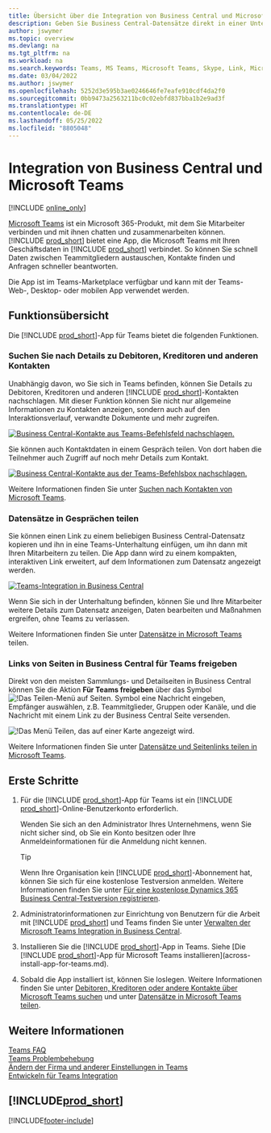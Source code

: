 ```yaml
---
title: Übersicht über die Integration von Business Central und Microsoft Teams | Microsoft Docs
description: Geben Sie Business Central-Datensätze direkt in einer Unterhaltung in Teams frei.
author: jswymer
ms.topic: overview
ms.devlang: na
ms.tgt_pltfrm: na
ms.workload: na
ms.search.keywords: Teams, MS Teams, Microsoft Teams, Skype, Link, Microsoft 365, collaborate, collaboration, teamwork
ms.date: 03/04/2022
ms.author: jswymer
ms.openlocfilehash: 5252d3e595b3ae0246646fe7eafe910cdf4da2f0
ms.sourcegitcommit: 0bb9473a2563211bc0c02ebfd837bba1b2e9ad3f
ms.translationtype: HT
ms.contentlocale: de-DE
ms.lasthandoff: 05/25/2022
ms.locfileid: "8805048"
---
```

# <a name="business-central-and-microsoft-teams-integration"></a>Integration von Business Central und Microsoft Teams

[!INCLUDE [online_only](includes/online_only.md)]

[Microsoft Teams](https://www.microsoft.com/en-us/microsoft-365/microsoft-teams) ist ein Microsoft 365-Produkt, mit dem Sie Mitarbeiter verbinden und mit ihnen chatten und zusammenarbeiten können. [!INCLUDE [prod_short](includes/prod_short.md)] bietet eine App, die Microsoft Teams mit Ihren Geschäftsdaten in [!INCLUDE [prod_short](includes/prod_short.md)] verbindet. So können Sie schnell Daten zwischen Teammitgliedern austauschen, Kontakte finden und Anfragen schneller beantworten.

Die App ist im Teams-Marketplace verfügbar und kann mit der Teams-Web-, Desktop- oder mobilen App verwendet werden.

## <a name="features-overview"></a>Funktionsübersicht

Die [!INCLUDE [prod_short](includes/prod_short.md)]-App für Teams bietet die folgenden Funktionen.

### <a name="look-up-details-of-customers-vendors-and-other-contacts"></a>Suchen Sie nach Details zu Debitoren, Kreditoren und anderen Kontakten

Unabhängig davon, wo Sie sich in Teams befinden, können Sie Details zu Debitoren, Kreditoren und anderen [!INCLUDE [prod_short](includes/prod_short.md)]-Kontakten nachschlagen. Mit dieser Funktion können Sie nicht nur allgemeine Informationen zu Kontakten anzeigen, sondern auch auf den Interaktionsverlauf, verwandte Dokumente und mehr zugreifen.

 [![Business Central-Kontakte aus Teams-Befehlsfeld nachschlagen.](media/teams-contacts-overview.png)](media/teams-contacts-overview.png#lightbox)

Sie können auch Kontaktdaten in einem Gespräch teilen. Von dort haben die Teilnehmer auch Zugriff auf noch mehr Details zum Kontakt.

 [![Business Central-Kontakte aus der Teams-Befehlsbox nachschlagen.](media/teams-contacts.png)](media/teams-contacts.png#lightbox)

Weitere Informationen finden Sie unter [Suchen nach Kontakten von Microsoft Teams](across-search-contacts-teams.md).

### <a name="share-records-in-conversations"></a>Datensätze in Gesprächen teilen

Sie können einen Link zu einem beliebigen Business Central-Datensatz kopieren und ihn in eine Teams-Unterhaltung einfügen, um ihn dann mit Ihren Mitarbeitern zu teilen. Die App dann wird zu einem kompakten, interaktiven Link erweitert, auf dem Informationen zum Datensatz angezeigt werden.

[![Teams-Integration in Business Central](media/teams-intro-vBC20.png)](media/teams-intro-vBC20.png#lightbox)

Wenn Sie sich in der Unterhaltung befinden, können Sie und Ihre Mitarbeiter weitere Details zum Datensatz anzeigen, Daten bearbeiten und Maßnahmen ergreifen, ohne Teams zu verlassen.

Weitere Informationen finden Sie unter [Datensätze in Microsoft Teams](across-working-with-teams.md) teilen.

### <a name="share-links-from-pages-in-business-central-to-teams"></a>Links von Seiten in Business Central für Teams freigeben

Direkt von den meisten Sammlungs- und Detailseiten in Business Central können Sie die Aktion **Für Teams freigeben** über das Symbol ![!Das Teilen-Menü auf Seiten.](media/share-icon.png "Das Menü Teilen, das auf einer Karte angezeigt wird.") Symbol eine Nachricht eingeben, Empfänger auswählen, z.B. Teammitglieder, Gruppen oder Kanäle, und die Nachricht mit einem Link zu der Business Central Seite versenden.

![!Das Menü Teilen, das auf einer Karte angezeigt wird.](media/teams-share-link.png "Das Menü Teilen, das auf einer Karte angezeigt wird.")

Weitere Informationen finden Sie unter [Datensätze und Seitenlinks teilen in Microsoft Teams](across-working-with-teams.md#share-link).

## <a name="get-started"></a>Erste Schritte

1. Für die [!INCLUDE [prod_short](includes/prod_short.md)]-App für Teams ist ein [!INCLUDE [prod_short](includes/prod_short.md)]-Online-Benutzerkonto erforderlich.

    Wenden Sie sich an den Administrator Ihres Unternehmens, wenn Sie nicht sicher sind, ob Sie ein Konto besitzen oder Ihre Anmeldeinformationen für die Anmeldung nicht kennen.

    > [!TIP]
    > Wenn Ihre Organisation kein [!INCLUDE [prod_short](includes/prod_short.md)]-Abonnement hat, können Sie sich für eine kostenlose Testversion anmelden. Weitere Informationen finden Sie unter [Für eine kostenlose Dynamics 365 Business Central-Testversion registrieren](trial-signup.md).

2. Administratorinformationen zur Einrichtung von Benutzern für die Arbeit mit [!INCLUDE [prod_short](includes/prod_short.md)] und Teams finden Sie unter [Verwalten der Microsoft Teams Integration in Business Central](admin-teams-integration.md).
3. Installieren Sie die [!INCLUDE [prod_short](includes/prod_short.md)]-App in Teams. Siehe [Die [!INCLUDE [prod_short](includes/prod_short.md)]-App für Microsoft Teams installieren](across-install-app-for-teams.md).
4. Sobald die App installiert ist, können Sie loslegen. Weitere Informationen finden Sie unter [Debitoren, Kreditoren oder andere Kontakte über Microsoft Teams suchen](across-search-contacts-teams.md) und unter [Datensätze in Microsoft Teams teilen](across-working-with-teams.md).

## <a name="see-also"></a>Weitere Informationen

[Teams FAQ](teams-faq.md)  
[Teams Problembehebung](admin-teams-troubleshooting.md)  
[Ändern der Firma und anderer Einstellungen in Teams](across-teams-settings.md)  
[Entwickeln für Teams Integration](/dynamics365/business-central/dev-itpro/developer/devenv-develop-for-teams)
  
## [!INCLUDE[prod_short](includes/free_trial_md.md)]  


[!INCLUDE[footer-include](includes/footer-banner.md)]